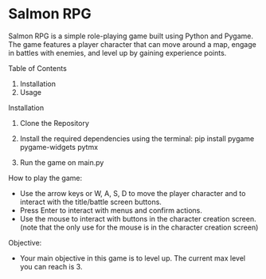# Salmon RPG

Salmon RPG is a simple role-playing game built using Python and Pygame. The game features a player character that can move around a map, engage in battles with enemies, and level up by gaining experience points.

Table of Contents
1. Installation
2. Usage

Installation

1. Clone the Repository

2. Install the required dependencies using the terminal: pip install pygame pygame-widgets pytmx

3. Run the game on main.py

How to play the game:
+ Use the arrow keys or W, A, S, D to move the player character and to interact with the title/battle screen buttons.
+ Press Enter to interact with menus and confirm actions.
+ Use the mouse to interact with buttons in the character creation screen. (note that the only use for the mouse is in the character creation screen)

Objective:
+ Your main objective in this game is to level up. The current max level you can reach is 3.